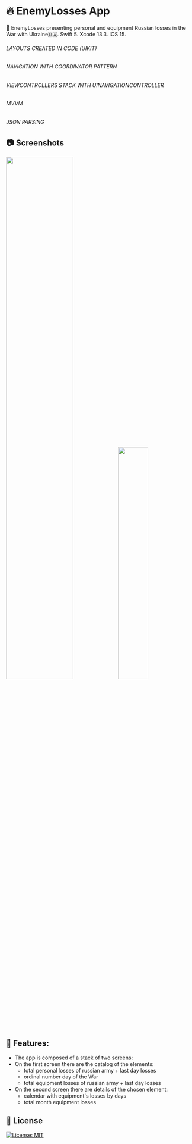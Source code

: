 # 🔥 EnemyLosses App
 EnemyLosses presenting personal and equipment Russian losses in the War with Ukraine🇺🇦. Swift 5. Xcode 13.3. iOS 15.
###### LAYOUTS CREATED IN CODE (UIKIT) 
###### NAVIGATION WITH COORDINATOR PATTERN 
###### VIEWCONTROLLERS STACK WITH UINAVIGATIONCONTROLLER
###### MVVM
###### JSON PARSING

## 📷 Screenshots
<img src="https://user-images.githubusercontent.com/75028505/178791607-1e2ffc25-0cf3-401d-bf53-c2204e6b9959.jpg" width=60%/><img src="https://user-images.githubusercontent.com/75028505/178791744-a83a48fb-15d9-4859-b23f-93ed941bcd46.mp4" width=40% height=40%/> 

## 🔖 Features: 
- The app is composed of a stack of two screens:
- On the first screen there are the catalog of the elements:
  - total personal losses of russian army + last day losses
  - ordinal number day of the War
  - total equipment losses of russian army + last day losses
- On the second screen there are details of the chosen element:
  - calendar with equipment's losses by days
  - total month equipment losses
  
## 📄 License
[![License: MIT](https://img.shields.io/badge/License-MIT-yellow.svg)](https://opensource.org/licenses/MIT)
